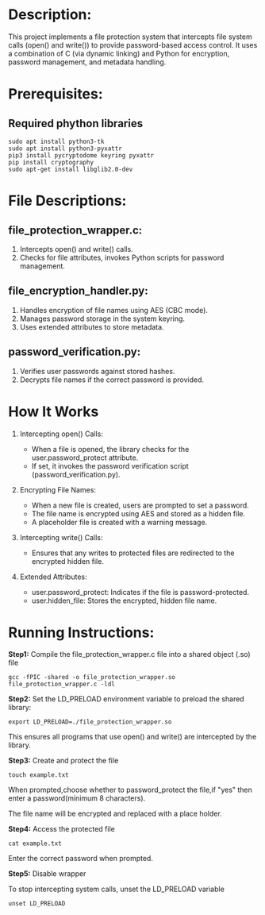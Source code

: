 # Description:

This project implements a file protection system that intercepts file system calls (open() and write()) to provide password-based access control. It uses a combination of C (via dynamic linking) and Python for encryption, password management, and metadata handling.

# Prerequisites:

## Required phython libraries

    sudo apt install python3-tk
    sudo apt install python3-pyxattr
    pip3 install pycryptodome keyring pyxattr
    pip install cryptography
    sudo apt-get install libglib2.0-dev


# File Descriptions:

## file_protection_wrapper.c:
1. Intercepts open() and write() calls. 
2. Checks for file attributes, invokes Python scripts for password management.

## file_encryption_handler.py:
1. Handles encryption of file names using AES (CBC mode). 
2. Manages password storage in the system keyring.  
3. Uses extended attributes to store metadata.

## password_verification.py:
1. Verifies user passwords against stored hashes. 
2. Decrypts file names if the correct password is provided.

# How It Works
1. Intercepting open() Calls:
   - When a file is opened, the library checks for the user.password_protect attribute.
    - If set, it invokes the password verification script (password_verification.py).

2. Encrypting File Names:
    - When a new file is created, users are prompted to set a password.
    - The file name is encrypted using AES and stored as a hidden file.
    - A placeholder file is created with a warning message.

3. Intercepting write() Calls:
    - Ensures that any writes to protected files are redirected to the encrypted hidden file.

4. Extended Attributes:
    - user.password_protect: Indicates if the file is password-protected.
    - user.hidden_file: Stores the encrypted, hidden file name.

# Running Instructions:

**Step1:** Compile the file_protection_wrapper.c file into a shared object (.so) file

    gcc -fPIC -shared -o file_protection_wrapper.so file_protection_wrapper.c -ldl

**Step2:** Set the LD_PRELOAD environment variable to preload the shared library:

    export LD_PRELOAD=./file_protection_wrapper.so

This ensures all programs that use open() and write() are intercepted by the library.

**Step3:** Create and protect the file

    touch example.txt
    
When prompted,choose whether to password_protect the file,if "yes" then enter a password(minimum 8 characters).

The file name will be encrypted and replaced with a place holder.

**Step4:** Access the protected file

    cat example.txt
    
Enter the correct password when prompted.

**Step5:** Disable wrapper

To stop intercepting system calls, unset the LD_PRELOAD variable

    unset LD_PRELOAD
